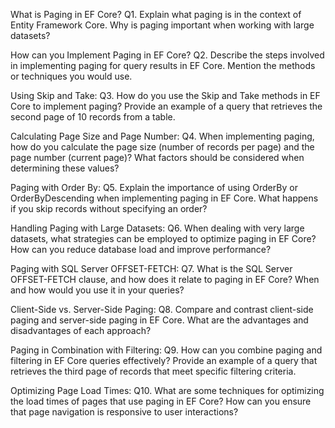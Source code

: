 What is Paging in EF Core?
Q1. Explain what paging is in the context of Entity Framework Core. Why is paging important when working with large datasets?

How can you Implement Paging in EF Core?
Q2. Describe the steps involved in implementing paging for query results in EF Core. Mention the methods or techniques you would use.

Using Skip and Take:
Q3. How do you use the Skip and Take methods in EF Core to implement paging? Provide an example of a query that retrieves the second page of 10 records from a table.

Calculating Page Size and Page Number:
Q4. When implementing paging, how do you calculate the page size (number of records per page) and the page number (current page)? What factors should be considered when determining these values?

Paging with Order By:
Q5. Explain the importance of using OrderBy or OrderByDescending when implementing paging in EF Core. What happens if you skip records without specifying an order?

Handling Paging with Large Datasets:
Q6. When dealing with very large datasets, what strategies can be employed to optimize paging in EF Core? How can you reduce database load and improve performance?

Paging with SQL Server OFFSET-FETCH:
Q7. What is the SQL Server OFFSET-FETCH clause, and how does it relate to paging in EF Core? When and how would you use it in your queries?

Client-Side vs. Server-Side Paging:
Q8. Compare and contrast client-side paging and server-side paging in EF Core. What are the advantages and disadvantages of each approach?

Paging in Combination with Filtering:
Q9. How can you combine paging and filtering in EF Core queries effectively? Provide an example of a query that retrieves the third page of records that meet specific filtering criteria.

Optimizing Page Load Times:
Q10. What are some techniques for optimizing the load times of pages that use paging in EF Core? How can you ensure that page navigation is responsive to user interactions?
